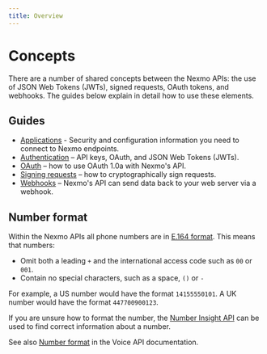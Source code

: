 ```yaml
---
title: Overview
---
```


# Concepts

There are a number of shared concepts between the Nexmo APIs: the use of JSON Web Tokens (JWTs), signed requests, OAuth tokens, and webhooks. The guides below explain in detail how to use these elements.

## Guides

* [Applications](/concepts/guides/applications) - Security and configuration information you need to connect to Nexmo endpoints.
* [Authentication](/concepts/guides/authentication) – API keys, OAuth, and JSON Web Tokens (JWTs).
* [OAuth](/concepts/guides/oauth) – how to use OAuth 1.0a with Nexmo's API.
* [Signing requests](/concepts/guides/signing-messages) – how to cryptographically sign requests.
* [Webhooks](/concepts/guides/webhooks) – Nexmo's API can send data back to your web server via a webhook.

## Number format

Within the Nexmo APIs all phone numbers are in [E.164 format](https://en.wikipedia.org/wiki/E.164). This means that numbers:

* Omit both a leading `+` and the international access code such as `00` or `001`. 
* Contain no special characters, such as a space, `()` or `-`

For example, a US number would have the format `14155550101`. A UK number would have the format `447700900123`.

If you are unsure how to format the number, the [Number Insight API](/number-insight/overview) can be used to find correct information about a number.

See also [Number format](/voice/voice-api/guides/numbers) in the Voice API documentation.
